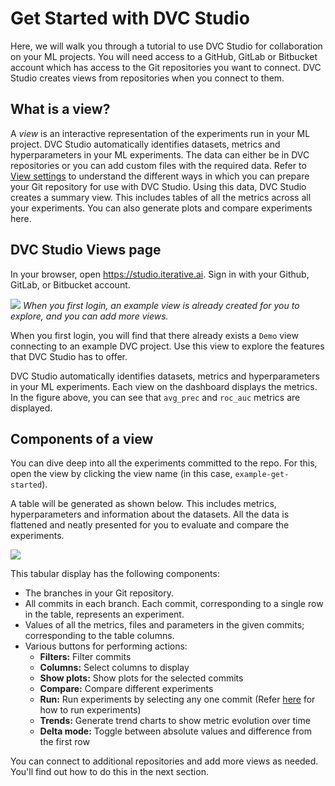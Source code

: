 # Get Started with DVC Studio

Here, we will walk you through a tutorial to use DVC Studio for collaboration on
your ML projects. You will need access to a GitHub, GitLab or Bitbucket account
which has access to the Git repositories you want to connect. DVC Studio creates
views from repositories when you connect to them.

## What is a view?

A _view_ is an interactive representation of the experiments run in your ML
project. DVC Studio automatically identifies datasets, metrics and
hyperparameters in your ML experiments. The data can either be in DVC
repositories or you can add custom files with the required data. Refer to
[View settings](/doc/studio/view-settings) to understand the different ways in
which you can prepare your Git repository for use with DVC Studio. Using this
data, DVC Studio creates a summary view. This includes tables of all the metrics
across all your experiments. You can also generate plots and compare experiments
here.

## DVC Studio Views page

In your browser, open <https://studio.iterative.ai>. Sign in with your Github,
GitLab, or Bitbucket account.

![](https://static.iterative.ai/img/studio/login_home_v2.png) _When you first
login, an example view is already created for you to explore, and you can add
more views._

When you first login, you will find that there already exists a `Demo` view
connecting to an example DVC project. Use this view to explore the features that
DVC Studio has to offer.

DVC Studio automatically identifies datasets, metrics and hyperparameters in
your ML experiments. Each view on the dashboard displays the metrics. In the
figure above, you can see that `avg_prec` and `roc_auc` metrics are displayed.

## Components of a view

You can dive deep into all the experiments committed to the repo. For this, open
the view by clicking the view name (in this case, `example-get-started`).

A table will be generated as shown below. This includes metrics, hyperparameters
and information about the datasets. All the data is flattened and neatly
presented for you to evaluate and compare the experiments.

![](https://static.iterative.ai/img/studio/view_components_v2.png)

This tabular display has the following components:

- The branches in your Git repository.
- All commits in each branch. Each commit, corresponding to a single row in the
  table, represents an experiment.
- Values of all the metrics, files and parameters in the given commits;
  corresponding to the table columns.
- Various buttons for performing actions:
  - **Filters:** Filter commits
  - **Columns:** Select columns to display
  - **Show plots:** Show plots for the selected commits
  - **Compare:** Compare different experiments
  - **Run:** Run experiments by selecting any one commit (Refer
    [here](/doc/studio/run-experiments) for how to run experiments)
  - **Trends:** Generate trend charts to show metric evolution over time
  - **Delta mode:** Toggle between absolute values and difference from the first
    row

You can connect to additional repositories and add more views as needed. You'll
find out how to do this in the next section.
